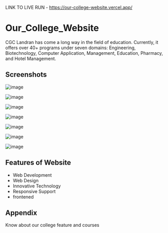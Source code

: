 LINK TO LIVE RUN - https://our-college-website.vercel.app/
# Our_College_Website
CGC Landran has come a long way in the field of education. Currently, it offers over 40+ programs under seven domains:
Engineering, Biotechnology, Computer Application, Management, Education, Pharmacy, and Hotel Management.


## Screenshots

![image](https://github.com/Jatinsingal/Our_College_Website/assets/139496024/e321cde8-55c1-4a9b-a9a6-47fa14951711)

![image](https://github.com/Jatinsingal/Our_College_Website/assets/139496024/024d2bb9-0e80-4bd0-8197-7c3339d2a49e)

![image](https://github.com/Jatinsingal/Our_College_Website/assets/139496024/806a0261-d08f-4736-b87a-a18ec9422b14)

![image](https://github.com/Jatinsingal/Our_College_Website/assets/139496024/3150bb15-3fa4-406d-aa6d-adac1fa6cc3d)

![image](https://github.com/Jatinsingal/Our_College_Website/assets/139496024/e8b48279-0a01-4ed2-96e8-03647b4efdad)

![image](https://github.com/Jatinsingal/Our_College_Website/assets/139496024/e2a2c37a-77de-4e81-9126-d1b7c8093173)

![image](https://github.com/Jatinsingal/Our_College_Website/assets/139496024/c1ce2525-9542-43a7-8d76-00e8ec1fb8f4)





## Features of Website

- Web Development
- Web Design
- Innovative Technology
- Responsive Support
- frontened

## Appendix
Know about our college feature and courses
